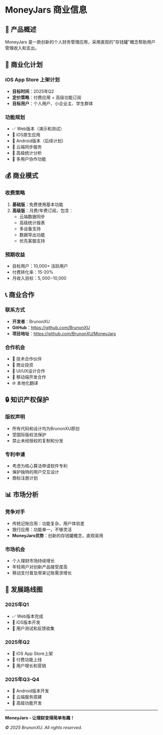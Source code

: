 # MoneyJars 商业信息

## 📱 产品概述

MoneyJars 是一款创新的个人财务管理应用，采用直观的"存钱罐"概念帮助用户管理收入和支出。

## 🎯 商业化计划

### iOS App Store 上架计划
- **目标时间**：2025年Q2
- **定价策略**：付费应用 + 高级功能订阅
- **目标用户**：个人用户、小企业主、学生群体

### 功能规划
- ✅ Web版本（演示和测试）
- 🚧 iOS原生应用
- 📅 Android版本（后续计划）
- 📅 云端同步服务
- 📅 高级统计分析
- 📅 多用户协作功能

## 💰 商业模式

### 收费策略
1. **基础版**：免费使用基本功能
2. **高级版**：月费/年费订阅，包含：
   - 云端数据同步
   - 高级统计报表
   - 多设备支持
   - 数据导出功能
   - 优先客服支持

### 预期收益
- 目标用户：10,000+ 活跃用户
- 付费转化率：15-20%
- 月收入目标：$5,000-$10,000

## 📞 商业合作

### 联系方式
- **开发者**：BrunonXU
- **GitHub**：https://github.com/BrunonXU
- **项目地址**：https://github.com/BrunonXU/MoneyJars

### 合作机会
- 🤝 技术合作伙伴
- 💼 商业投资
- 🎨 UI/UX设计合作
- 📱 移动端开发合作
- 🌐 本地化翻译

## 🔒 知识产权保护

### 版权声明
- 所有代码和设计均为BrunonXU原创
- 受国际版权法保护
- 禁止未经授权的复制和分发

### 专利申请
- 考虑为核心算法申请软件专利
- 保护独特的用户交互设计
- 商标注册计划

## 📊 市场分析

### 竞争对手
- 传统记账应用：功能复杂，用户体验差
- 银行应用：功能单一，不够灵活
- **MoneyJars优势**：创新的存钱罐概念，直观易用

### 市场机会
- 个人理财市场持续增长
- 年轻用户对创新产品接受度高
- 移动支付普及带来记账需求增长

## 🚀 发展路线图

### 2025年Q1
- ✅ Web版本完成
- 🚧 iOS版本开发
- 📅 用户测试和反馈收集

### 2025年Q2
- 📅 iOS App Store上架
- 📅 付费功能上线
- 📅 用户增长和营销

### 2025年Q3-Q4
- 📅 Android版本开发
- 📅 云端服务搭建
- 📅 高级功能开发

---

**MoneyJars - 让理财变得简单有趣！**

*© 2025 BrunonXU. All rights reserved.* 